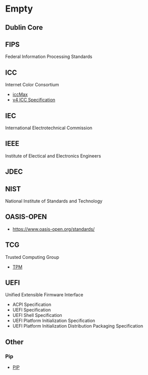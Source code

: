 # Empty

## Dublin Core

## FIPS

Federal Information Processing Standards

## ICC

Internet Color Consortium

- [iccMax](https://www.color.org/specification/ICC.2-2019.pdf)
- [v4 ICC Specification](https://www.color.org/specification/ICC1v43_2010-12.pdf)

## IEC

International Electrotechnical Commission

## IEEE

Institute of Electical and Electronics Engineers

## JDEC

## NIST

National Institute of Standards and Technology

## OASIS-OPEN

- https://www.oasis-open.org/standards/

## TCG

Trusted Computing Group

- [TPM](https://trustedcomputinggroup.org/resource/tpm-library-specification/)

## UEFI

Unified Extensible Firmware Interface

- ACPI Specification
- UEFI Specification
- UEFI Shell Specification
- UEFI Platform Initialization Specification
- UEFI Platform Initialization Distribution Packaging Specification

## Other

### Pip

- [PIP](https://peps.python.org/#numerical-index)
